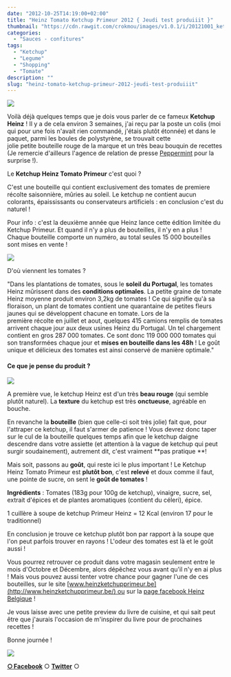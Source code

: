 ```yaml
---
date: "2012-10-25T14:19:00+02:00"
title: "Heinz Tomato Ketchup Primeur 2012 { Jeudi test produiiit }"
thumbnail: "https://cdn.rawgit.com/crokmou/images/v1.0.1/i/20121001_ketchup_heinz_primeur_0027_ok.jpg"
categories:
  - "Sauces - confitures"
tags:
  - "Ketchup"
  - "Legume"
  - "Shopping"
  - "Tomate"
description: ""
slug: "heinz-tomato-ketchup-primeur-2012-jeudi-test-produiiit"
---
```


[![](http://4.bp.blogspot.com/-1LbDa_bIRZo/UIhF5QU85FI/AAAAAAAAE3I/vcfyup_BaX4/s320/20121001_ketchup_heinz_primeur_0027.jpg)](http://4.bp.blogspot.com/-1LbDa_bIRZo/UIhF5QU85FI/AAAAAAAAE3I/vcfyup_BaX4/s1600/20121001_ketchup_heinz_primeur_0027.jpg)

Voilà déjà quelques temps que je dois vous parler de ce fameux **Ketchup Heinz** ! Il y a de cela environ 3 semaines, j'ai reçu par la poste un colis (moi qui pour une fois n'avait rien commandé, j'étais plutôt étonnée) et dans le paquet, parmi les boules de polystyrène, se trouvait cette jolie petite bouteille rouge de la marque et un très beau bouquin de recettes (Je remercie d'ailleurs l'agence de relation de presse [Peppermint](http://www.peppermint.be/fr/) pour la surprise !).

Le **Ketchup Heinz Tomato Primeur** c'est quoi ?

C'est une bouteille qui contient exclusivement des tomates de premiere récolte saisonnière, mûries au soleil. Le ketchup ne contient aucun colorants, épaississants ou conservateurs artificiels : en conclusion c'est du naturel !

Pour info : c'est la deuxième année que Heinz lance cette édition limitée du Ketchup Primeur. Et quand il n'y a plus de bouteilles, il n'y en a plus ! Chaque bouteille comporte un numéro, au total seules 15 000 bouteilles sont mises en vente !

[![](http://testsencuisine.fr/wp-content/uploads/2012/10/caisse-primeur-291x300.jpg)](http://testsencuisine.fr/wp-content/uploads/2012/10/caisse-primeur-291x300.jpg)

D'où viennent les tomates ?

"Dans les plantations de tomates, sous le **soleil du Portugal**, les tomates Heinz mûrissent dans des **conditions optimales**. La petite graine de tomate Heinz moyenne produit environ 3,2kg de tomates ! Ce qui signifie qu'à sa floraison, un plant de tomates contient une quarantaine de petites fleurs jaunes qui se développent chacune en tomate. Lors de la première récolte en juillet et aout, quelques 415 camions remplis de tomates arrivent chaque jour aux deux usines Heinz du Portugal. Un tel chargement contient en gros 287 000 tomates. Ce sont donc 119 000 000 tomates qui son transformées chaque jour et **mises en bouteille dans les 48h** ! Le goût unique et délicieux des tomates est ainsi conservé de manière optimale."

#### Ce que je pense du produit ?

[![](http://2.bp.blogspot.com/-g472Zvcf0gE/UIhF5pHm6sI/AAAAAAAAE3M/PyotTlk1YyU/s400/20121001_ketchup_heinz_primeur_0032.jpg)](http://2.bp.blogspot.com/-g472Zvcf0gE/UIhF5pHm6sI/AAAAAAAAE3M/PyotTlk1YyU/s1600/20121001_ketchup_heinz_primeur_0032.jpg)

A première vue, le ketchup Heinz est d'un très **beau rouge** (qui semble plutôt naturel). La **texture** du ketchup est très **onctueuse**, agréable en bouche.

En revanche la **bouteille** (bien que celle-ci soit très jolie) fait que, pour l'attraper ce ketchup, il faut s'armer de patience ! Vous devrez donc taper sur le cul de la bouteille quelques temps afin que le ketchup daigne descendre dans votre assiette (et attention à la vague de ketchup qui peut surgir soudainement), autrement dit, c'est vraiment **pas pratique **!

Mais soit, passons au **goût**, qui reste ici le plus important ! Le Ketchup Heinz Tomato Primeur est **plutôt bon**, c'est **relevé** et doux comme il faut, une pointe de sucre, on sent le **goût de tomates** !

**Ingrédients** : Tomates (183g pour 100g de ketchup), vinaigre, sucre, sel, extrait d'épices et de plantes aromatiques (contient du céleri), épice.

1 cuillère à soupe de ketchup Primeur Heinz = 12 Kcal (environ 17 pour le traditionnel)

En conclusion je trouve ce ketchup plutôt bon par rapport à la soupe que l'on peut parfois trouver en rayons ! L'odeur des tomates est là et le goût aussi !

Vous pourrez retrouver ce produit dans votre magasin seulement entre le mois d'Octobre et Décembre, alors dépêchez vous avant qu'il n'y en ai plus ! Mais vous pouvez aussi tenter votre chance pour gagner l'une de ces bouteilles, sur le site [www.heinzketchupprimeur.be](http://www.heinzketchupprimeur.be/) ou sur la [page facebook Heinz Belgique](https://www.facebook.com/heinzbelgium?fref=ts) !

Je vous laisse avec une petite preview du livre de cuisine, et qui sait peut être que j'aurais l'occasion de m'inspirer du livre pour de prochaines recettes !

Bonne journée !

[![](http://4.bp.blogspot.com/-6UkgeW8uDGY/UIhF6J563cI/AAAAAAAAE3U/ywTLa2qdaWs/s640/20121001_ketchup_heinz_primeur_0048.jpg)](http://4.bp.blogspot.com/-6UkgeW8uDGY/UIhF6J563cI/AAAAAAAAE3U/ywTLa2qdaWs/s1600/20121001_ketchup_heinz_primeur_0048.jpg)

[**○<span style="font-size: xx-small; margin: 0px; outline: 0px; padding: 0px;"><span style="font-family: Arial, Helvetica, sans-serif; margin: 0px; outline: 0px; padding: 0px;"> </span></span>Facebook**](https://www.facebook.com/pages/CroKMou/148093255259077) ○ [**Twitter**](https://twitter.com/Crokmou) ○